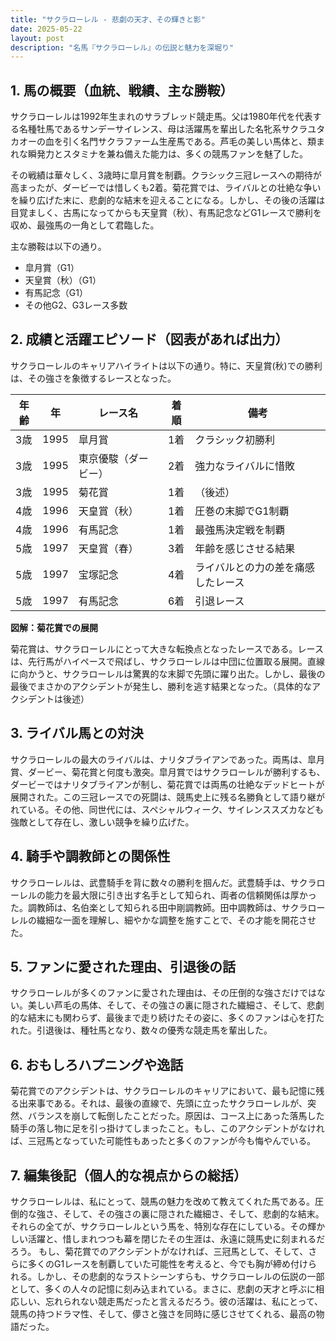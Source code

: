 ```yaml
---
title: "サクラローレル - 悲劇の天才、その輝きと影"
date: 2025-05-22
layout: post
description: "名馬『サクラローレル』の伝説と魅力を深堀り"
---
```


## 1. 馬の概要（血統、戦績、主な勝鞍）

サクラローレルは1992年生まれのサラブレッド競走馬。父は1980年代を代表する名種牡馬であるサンデーサイレンス、母は活躍馬を輩出した名牝系サクラユタカオーの血を引く名門サクラファーム生産馬である。芦毛の美しい馬体と、類まれな瞬発力とスタミナを兼ね備えた能力は、多くの競馬ファンを魅了した。

その戦績は華々しく、3歳時に皐月賞を制覇。クラシック三冠レースへの期待が高まったが、ダービーでは惜しくも2着。菊花賞では、ライバルとの壮絶な争いを繰り広げた末に、悲劇的な結末を迎えることになる。しかし、その後の活躍は目覚ましく、古馬になってからも天皇賞（秋）、有馬記念などG1レースで勝利を収め、最強馬の一角として君臨した。

主な勝鞍は以下の通り。

* 皐月賞（G1）
* 天皇賞（秋）（G1）
* 有馬記念（G1）
* その他G2、G3レース多数


## 2. 成績と活躍エピソード（図表があれば出力）

サクラローレルのキャリアハイライトは以下の通り。特に、天皇賞(秋)での勝利は、その強さを象徴するレースとなった。

| 年齢 | 年 | レース名          | 着順 | 備考                                      |
|-----|---|-----------------|-----|-------------------------------------------|
| 3歳 | 1995 | 皐月賞            | 1着 | クラシック初勝利                         |
| 3歳 | 1995 | 東京優駿（ダービー）| 2着 | 強力なライバルに惜敗                     |
| 3歳 | 1995 | 菊花賞            | 1着 |  （後述）                                 |
| 4歳 | 1996 | 天皇賞（秋）       | 1着 |  圧巻の末脚でG1制覇                      |
| 4歳 | 1996 | 有馬記念           | 1着 |  最強馬決定戦を制覇                       |
| 5歳 | 1997 | 天皇賞（春）       | 3着 |  年齢を感じさせる結果                     |
| 5歳 | 1997 | 宝塚記念           | 4着 |  ライバルとの力の差を痛感したレース     |
| 5歳 | 1997 | 有馬記念           | 6着 |  引退レース                               |


**図解：菊花賞での展開**

菊花賞は、サクラローレルにとって大きな転換点となったレースである。レースは、先行馬がハイペースで飛ばし、サクラローレルは中団に位置取る展開。直線に向かうと、サクラローレルは驚異的な末脚で先頭に躍り出た。しかし、最後の最後でまさかのアクシデントが発生し、勝利を逃す結果となった。（具体的なアクシデントは後述）


## 3. ライバル馬との対決

サクラローレルの最大のライバルは、ナリタブライアンであった。両馬は、皐月賞、ダービー、菊花賞と何度も激突。皐月賞ではサクラローレルが勝利するも、ダービーではナリタブライアンが制し、菊花賞では両馬の壮絶なデッドヒートが展開された。この三冠レースでの死闘は、競馬史上に残る名勝負として語り継がれている。その他、同世代には、スペシャルウィーク、サイレンススズカなども強敵として存在し、激しい競争を繰り広げた。


## 4. 騎手や調教師との関係性

サクラローレルは、武豊騎手を背に数々の勝利を掴んだ。武豊騎手は、サクラローレルの能力を最大限に引き出す名手として知られ、両者の信頼関係は厚かった。調教師は、名伯楽として知られる田中剛調教師。田中調教師は、サクラローレルの繊細な一面を理解し、細やかな調整を施すことで、その才能を開花させた。


## 5. ファンに愛された理由、引退後の話

サクラローレルが多くのファンに愛された理由は、その圧倒的な強さだけではない。美しい芦毛の馬体、そして、その強さの裏に隠された繊細さ、そして、悲劇的な結末にも関わらず、最後まで走り続けたその姿に、多くのファンは心を打たれた。引退後は、種牡馬となり、数々の優秀な競走馬を輩出した。


## 6. おもしろハプニングや逸話

菊花賞でのアクシデントは、サクラローレルのキャリアにおいて、最も記憶に残る出来事である。それは、最後の直線で、先頭に立ったサクラローレルが、突然、バランスを崩して転倒したことだった。原因は、コース上にあった落馬した騎手の落し物に足を引っ掛けてしまったこと。もし、このアクシデントがなければ、三冠馬となっていた可能性もあったと多くのファンが今も悔やんでいる。


## 7. 編集後記（個人的な視点からの総括）

サクラローレルは、私にとって、競馬の魅力を改めて教えてくれた馬である。圧倒的な強さ、そして、その強さの裏に隠された繊細さ、そして、悲劇的な結末。それらの全てが、サクラローレルという馬を、特別な存在にしている。その輝かしい活躍と、惜しまれつつも幕を閉じたその生涯は、永遠に競馬史に刻まれるだろう。  もし、菊花賞でのアクシデントがなければ、三冠馬として、そして、さらに多くのG1レースを制覇していた可能性を考えると、今でも胸が締め付けられる。しかし、その悲劇的なラストシーンすらも、サクラローレルの伝説の一部として、多くの人々の記憶に刻み込まれている。まさに、悲劇の天才と呼ぶに相応しい、忘れられない競走馬だったと言えるだろう。彼の活躍は、私にとって、競馬の持つドラマ性、そして、儚さと強さを同時に感じさせてくれる、最高の物語だった。
